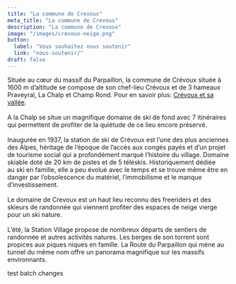 ```yaml
---
title: "La commune de Crevoux"
meta_title: "La commune de Crevoux"
description: "La commune de Crevoux"
image: "/images/crevoux-neige.png"
button:
  label: "Vous souhaitez nous soutenir"
  link: "nous-soutenir/"
draft: false
---
```


Située au cœur du massif du Parpaillon, la commune de Crévoux située à 1600 m d’altitude se compose de son chef-lieu Crévoux et de 3 hameaux Praveyral, La Chalp et Champ Rond. Pour en savoir plus: [Crévoux et sa vallée](https://www.crevoux.fr/notre-vallee/).<br><br>
A la Chalp se situe un magnifique domaine de ski de fond avec 7 itinéraires qui permettent de profiter de la quiétude de ce lieu encore préservé.<br><br>
Inaugurée en 1937, la station de ski de Crévoux est l’une des plus anciennes des Alpes, héritage de l’époque de l’accès aux congés payés et d’un projet de tourisme social qui a profondément marqué l’histoire du village. Domaine skiable doté de 20 km de pistes et de 5 téléskis. Historiquement dédiée au ski en famille, elle a peu évolué avec le temps et se trouve même être en danger par l’obsolescence du matériel, l’immobilisme et le manque d’investissement.<br><br>
Le domaine de Crevoux est un haut lieu reconnu des freeriders et des skieurs de randonnée qui viennent profiter des espaces de neige  vierge pour un ski nature.<br><br>
L’été, la Station Village propose de nombreux départs de sentiers de randonnée et autres activités natures. Les berges de son torrent sont propices aux piques niques en famille. La Route du Parpaillon qui mène au tunnel du même nom offre un panorama magnifique sur les massifs environnants.

test batch changes
